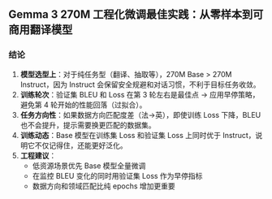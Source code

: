 ## **Gemma 3 270M 工程化微调最佳实践：从零样本到可商用翻译模型**

### 结论

1. **模型选型上**：对于纯任务型（翻译、抽取等），270M Base > 270M Instruct，因为 Instruct 会保留安全规避和对话习惯，不利于目标任务收敛。
2. **训练轮次**：验证集 BLEU 和 Loss 在第 3 轮左右是最佳点 → 应用早停策略，避免第 4 轮开始的性能回落（过拟合）。
3. **任务方向性**：如果数据方向匹配度差（法→英），即使训练 Loss 下降，BLEU 也不会提升，提示需要换更匹配的数据集。
4. **训练动态**：Base 模型在训练集 Loss 和验证集 Loss 上同时优于 Instruct，说明它不仅记得住，还能更好泛化。
5. **工程建议**：
   - 低资源场景优先 Base 模型全量微调
   - 在监控 BLEU 变化的同时用验证集 Loss 作为早停指标
   - 数据方向和领域匹配比纯 epochs 增加更重要